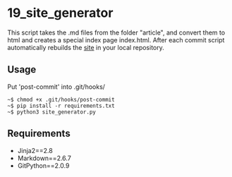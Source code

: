 19_site_generator
=================

This script takes the .md files from the folder "article", and convert 
them to html and creates a special index page index.html. After each 
commit script automatically rebuilds the [site](https://galbator1x.github.io/galbator1x.github.io-site-generator/) in your local repository.

Usage
-----

Put 'post-commit' into .git/hooks/

```
~$ chmod +x .git/hooks/post-commit
~$ pip install -r requirements.txt
~$ python3 site_generator.py 
```

Requirements
------------

- Jinja2==2.8
- Markdown==2.6.7
- GitPython==2.0.9
